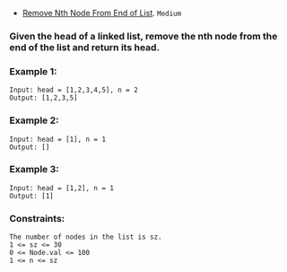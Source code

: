 - [Remove Nth Node From End of List](https://leetcode.com/problems/remove-nth-node-from-end-of-list/).
`Medium`

### Given the head of a linked list, remove the nth node from the end of the list and return its head.

 

### Example 1:

```
Input: head = [1,2,3,4,5], n = 2
Output: [1,2,3,5]
```
### Example 2:
```
Input: head = [1], n = 1
Output: []
```
### Example 3:
```
Input: head = [1,2], n = 1
Output: [1]
 ```

### Constraints:
```
The number of nodes in the list is sz.
1 <= sz <= 30
0 <= Node.val <= 100
1 <= n <= sz
```
